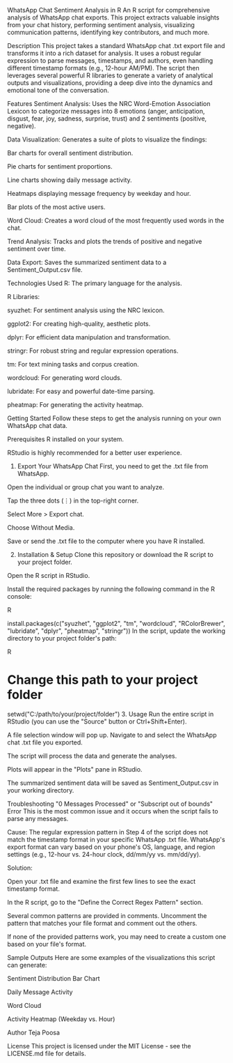 WhatsApp Chat Sentiment Analysis in R
An R script for comprehensive analysis of WhatsApp chat exports. This project extracts valuable insights from your chat history, performing sentiment analysis, visualizing communication patterns, identifying key contributors, and much more.

Description
This project takes a standard WhatsApp chat .txt export file and transforms it into a rich dataset for analysis. It uses a robust regular expression to parse messages, timestamps, and authors, even handling different timestamp formats (e.g., 12-hour AM/PM). The script then leverages several powerful R libraries to generate a variety of analytical outputs and visualizations, providing a deep dive into the dynamics and emotional tone of the conversation.

Features
Sentiment Analysis: Uses the NRC Word-Emotion Association Lexicon to categorize messages into 8 emotions (anger, anticipation, disgust, fear, joy, sadness, surprise, trust) and 2 sentiments (positive, negative).

Data Visualization: Generates a suite of plots to visualize the findings:

Bar charts for overall sentiment distribution.

Pie charts for sentiment proportions.

Line charts showing daily message activity.

Heatmaps displaying message frequency by weekday and hour.

Bar plots of the most active users.

Word Cloud: Creates a word cloud of the most frequently used words in the chat.

Trend Analysis: Tracks and plots the trends of positive and negative sentiment over time.

Data Export: Saves the summarized sentiment data to a Sentiment_Output.csv file.

Technologies Used
R: The primary language for the analysis.

R Libraries:

syuzhet: For sentiment analysis using the NRC lexicon.

ggplot2: For creating high-quality, aesthetic plots.

dplyr: For efficient data manipulation and transformation.

stringr: For robust string and regular expression operations.

tm: For text mining tasks and corpus creation.

wordcloud: For generating word clouds.

lubridate: For easy and powerful date-time parsing.

pheatmap: For generating the activity heatmap.

Getting Started
Follow these steps to get the analysis running on your own WhatsApp chat data.

Prerequisites
R installed on your system.

RStudio is highly recommended for a better user experience.

1. Export Your WhatsApp Chat
First, you need to get the .txt file from WhatsApp.

Open the individual or group chat you want to analyze.

Tap the three dots (⋮) in the top-right corner.

Select More > Export chat.

Choose Without Media.

Save or send the .txt file to the computer where you have R installed.

2. Installation & Setup
Clone this repository or download the R script to your project folder.

Open the R script in RStudio.

Install the required packages by running the following command in the R console:

R

install.packages(c("syuzhet", "ggplot2", "tm", "wordcloud", "RColorBrewer", "lubridate", "dplyr", "pheatmap", "stringr"))
In the script, update the working directory to your project folder's path:

R

# Change this path to your project folder
setwd("C:/path/to/your/project/folder")
3. Usage
Run the entire script in RStudio (you can use the "Source" button or Ctrl+Shift+Enter).

A file selection window will pop up. Navigate to and select the WhatsApp chat .txt file you exported.

The script will process the data and generate the analyses.

Plots will appear in the "Plots" pane in RStudio.

The summarized sentiment data will be saved as Sentiment_Output.csv in your working directory.

Troubleshooting
"0 Messages Processed" or "Subscript out of bounds" Error
This is the most common issue and it occurs when the script fails to parse any messages.

Cause: The regular expression pattern in Step 4 of the script does not match the timestamp format in your specific WhatsApp .txt file. WhatsApp's export format can vary based on your phone's OS, language, and region settings (e.g., 12-hour vs. 24-hour clock, dd/mm/yy vs. mm/dd/yy).

Solution:

Open your .txt file and examine the first few lines to see the exact timestamp format.

In the R script, go to the "Define the Correct Regex Pattern" section.

Several common patterns are provided in comments. Uncomment the pattern that matches your file format and comment out the others.

If none of the provided patterns work, you may need to create a custom one based on your file's format.

Sample Outputs
Here are some examples of the visualizations this script can generate:

Sentiment Distribution Bar Chart

Daily Message Activity

Word Cloud

Activity Heatmap (Weekday vs. Hour)

Author
Teja Poosa

License
This project is licensed under the MIT License - see the LICENSE.md file for details.
